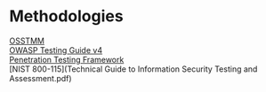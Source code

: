 # Methodologies

[OSSTMM](OSSTMM.3.pdf)</br>
[OWASP Testing Guide v4](OWASP_Testing_Guide_v4.pdf)</br>
[Penetration Testing Framework](http://www.vulnerabilityassessment.co.uk/Penetration%20Test.html)</br>
[NIST 800-115](Technical Guide to Information Security Testing and Assessment.pdf)
